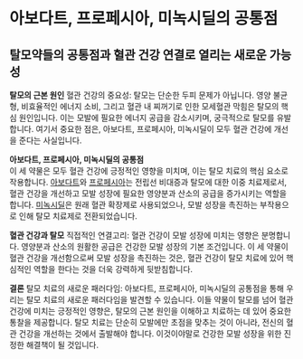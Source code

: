 # 아보다트, 프로페시아, 미녹시딜의 공통점
## 탈모약들의 공통점과 혈관 건강 연결로 열리는 새로운 가능성

  
**탈모의 근본 원인**
혈관 건강의 중요성: 탈모는 단순한 두피 문제가 아닙니다. 영양 불균형, 비효율적인 에너지 소비, 그리고 혈관 내 찌꺼기로 인한 모세혈관 막힘은 탈모의 핵심 원인입니다. 이는 모발에 필요한 에너지 공급을 감소시키며, 궁극적으로 탈모를 유발합니다. 여기서 중요한 점은, 아보다트, 프로페시아, 미녹시딜이 모두 혈관 건강에 개선을 준다는 사실입니다.  
  
**아보다트, 프로페시아, 미녹시딜의 공통점**  
 이 세 약물은 모두 혈관 건강에 긍정적인 영향을 미치며, 이는 탈모 치료의 핵심 요소로 작용합니다. [아보다트](https://frontier-three.vercel.app/kr/m04/m0404/m040403)와 [프로페시아](https://frontier-three.vercel.app/kr/m04/m0404/m040402)는 전립선 비대증과 탈모에 대한 이중 치료제로서, 혈관 건강을 개선하고 모발 성장에 필요한 영양분과 산소의 공급을 증가시키는 역할을 합니다. [미녹시딜](https://frontier-three.vercel.app/kr/m04/m0404/m040401)은 원래 혈관 확장제로 사용되었으나, 모발 성장을 촉진하는 부작용으로 인해 탈모 치료제로 전환되었습니다.  
  
**혈관 건강과 탈모**
 직접적인 연결고리: 혈관 건강이 모발 성장에 미치는 영향은 분명합니다. 영양분과 산소의 원활한 공급은 건강한 모발 성장의 기본 조건입니다. 이 세 약물이 혈관 건강을 개선함으로써 모발 성장을 촉진하는 것은, 혈관 건강이 탈모 치료에 있어 핵심적인 역할을 한다는 것을 더욱 강력하게 뒷받침합니다.  
  
**결론**
탈모 치료의 새로운 패러다임: 아보다트, 프로페시아, 미녹시딜의 공통점을 통해 우리는 탈모 치료의 새로운 패러다임을 발견할 수 있습니다. 이들 약물이 탈모를 넘어 혈관 건강에 미치는 긍정적인 영향은, 탈모의 근본 원인을 이해하고 치료하는 데 있어 중요한 통찰을 제공합니다. 탈모 치료는 단순히 모발에만 초점을 맞추는 것이 아니라, 전신의 혈관 건강을 개선하는 것에서 출발해야 합니다. 이것이야말로 건강한 모발 성장을 위한 진정한 해결책이 될 것입니다.
<!--stackedit_data:
eyJoaXN0b3J5IjpbLTY4NjEzNjQ2LC0xODM4NDcyNzUzLC02OD
YxMzY0Nl19
-->
